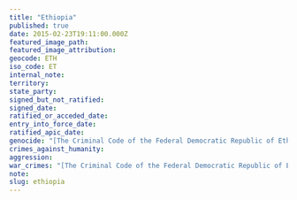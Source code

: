 ```yaml
---
title: "Ethiopia"
published: true
date: 2015-02-23T19:11:00.000Z
featured_image_path:
featured_image_attribution:
geocode: ETH
iso_code: ET
internal_note:
territory:
state_party:
signed_but_not_ratified:
signed_date:
ratified_or_acceded_date:
entry_into_force_date:
ratified_apic_date:
genocide: "[The Criminal Code of the Federal Democratic Republic of Ethiopia, Article 269](https://iccdb.hrlc.net/data/doc/272/keyword/46/)"
crimes_against_humanity:
aggression:
war_crimes: "[The Criminal Code of the Federal Democratic Republic of Ethiopia, Article 270-282](https://iccdb.hrlc.net/data/doc/272/keyword/145/)"
note:
slug: ethiopia
---
```

